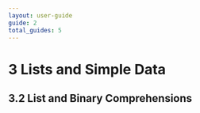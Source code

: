 ```yaml
---
layout: user-guide
guide: 2
total_guides: 5
---
```

# 3 Lists and Simple Data

## 3.2 List and Binary Comprehensions
